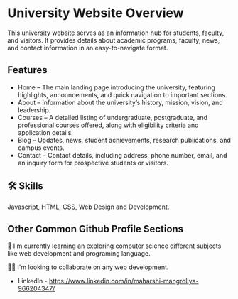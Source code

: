 
# University Website Overview

This university website serves as an information hub for students, faculty, and visitors. It provides details about academic programs, faculty, news, and contact information in an easy-to-navigate format.

## Features

- Home – The main landing page introducing the university, featuring highlights, announcements, and quick navigation to important sections.
- About – Information about the university’s history, mission, vision, and leadership.
- Courses – A detailed listing of undergraduate, postgraduate, and professional courses offered, along with eligibility criteria and application details.
- Blog – Updates, news, student achievements, research publications, and campus events.
- Contact – Contact details, including address, phone number, email, and an inquiry form for prospective students or visitors.
## 🛠 Skills
Javascript, HTML, CSS, Web Design and Development.



## Other Common Github Profile Sections

🧠 I'm currently learning an exploring computer science different subjects like web development and programing language.

👯‍♀️ I'm looking to collaborate  on any web development.

- LinkedIn - https://www.linkedin.com/in/maharshi-mangroliya-966204347/
